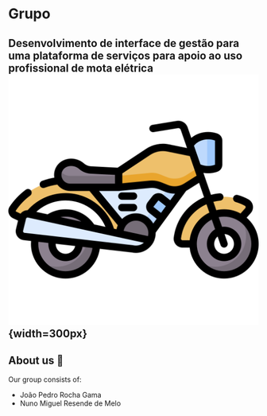 
# Grupo 

## Desenvolvimento de interface de gestão para uma plataforma de serviços para apoio ao uso profissional de mota elétrica ![alt text](image.png){width=300px}


## About us 📑 
Our group consists of:
<br>

* João Pedro Rocha Gama 
* Nuno Miguel Resende de Melo 
